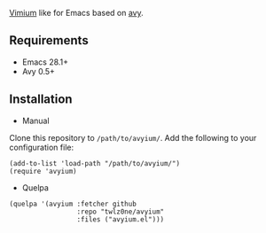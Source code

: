 <!-- This file was generated from elisp commentary section by tool, DO NOT EDIT -->
<!-- Generated at: 2024-11-25 19:33:20 +0800 -->

[Vimium](https://github.com/philc/vimium) like for Emacs based on [avy](https://github.com/abo-abo/avy).

## Requirements

- Emacs 28.1+
- Avy 0.5+

## Installation

- Manual

Clone this repository to `/path/to/avyium/`.  Add the following to your configuration file:

``` elisp
(add-to-list 'load-path "/path/to/avyium/")
(require 'avyium)
```

- Quelpa

``` elisp
(quelpa '(avyium :fetcher github
                 :repo "twlz0ne/avyium"
                 :files ("avyium.el")))
```


